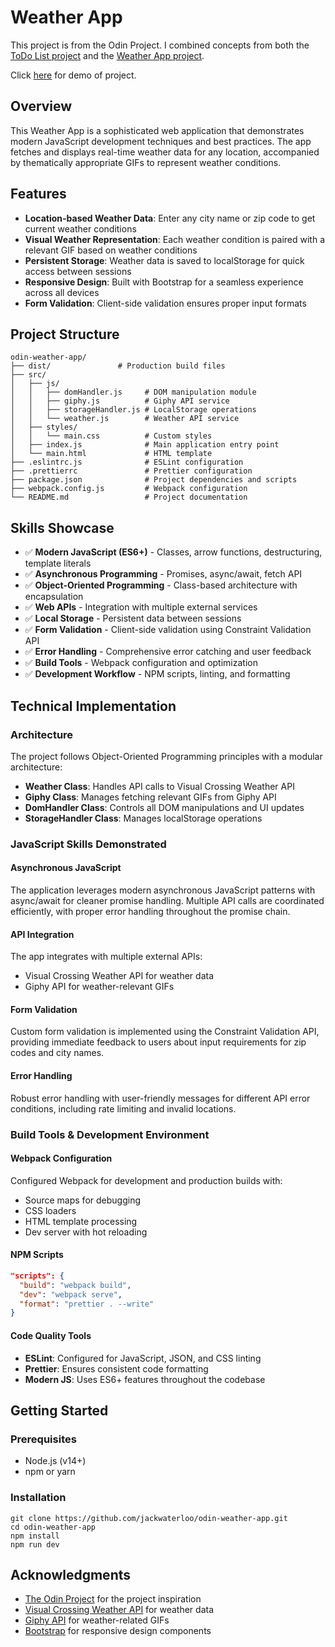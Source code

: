 # Weather App

This project is from the Odin Project. I combined concepts from both the [ToDo List project](https://www.theodinproject.com/lessons/node-path-javascript-todo-list) and the [Weather App project](https://www.theodinproject.com/lessons/node-path-javascript-weather-app).

Click [here](https://jackwaterloo.github.io/odin-weather-app/) for demo of project.

## Overview

This Weather App is a sophisticated web application that demonstrates modern JavaScript development techniques and best practices. The app fetches and displays real-time weather data for any location, accompanied by thematically appropriate GIFs to represent weather conditions.

## Features

- **Location-based Weather Data**: Enter any city name or zip code to get current weather conditions
- **Visual Weather Representation**: Each weather condition is paired with a relevant GIF based on weather conditions
- **Persistent Storage**: Weather data is saved to localStorage for quick access between sessions
- **Responsive Design**: Built with Bootstrap for a seamless experience across all devices
- **Form Validation**: Client-side validation ensures proper input formats

## Project Structure

```
odin-weather-app/
├── dist/               # Production build files
├── src/
│   ├── js/
│   │   ├── domHandler.js     # DOM manipulation module
│   │   ├── giphy.js          # Giphy API service
│   │   ├── storageHandler.js # LocalStorage operations
│   │   └── weather.js        # Weather API service
│   ├── styles/
│   │   └── main.css          # Custom styles
│   ├── index.js              # Main application entry point
│   └── main.html             # HTML template
├── .eslintrc.js              # ESLint configuration
├── .prettierrc               # Prettier configuration
├── package.json              # Project dependencies and scripts
├── webpack.config.js         # Webpack configuration
└── README.md                 # Project documentation
```

## Skills Showcase

- ✅ **Modern JavaScript (ES6+)** - Classes, arrow functions, destructuring, template literals
- ✅ **Asynchronous Programming** - Promises, async/await, fetch API
- ✅ **Object-Oriented Programming** - Class-based architecture with encapsulation
- ✅ **Web APIs** - Integration with multiple external services
- ✅ **Local Storage** - Persistent data between sessions
- ✅ **Form Validation** - Client-side validation using Constraint Validation API
- ✅ **Error Handling** - Comprehensive error catching and user feedback
- ✅ **Build Tools** - Webpack configuration and optimization
- ✅ **Development Workflow** - NPM scripts, linting, and formatting

## Technical Implementation

### Architecture

The project follows Object-Oriented Programming principles with a modular architecture:

- **Weather Class**: Handles API calls to Visual Crossing Weather API
- **Giphy Class**: Manages fetching relevant GIFs from Giphy API
- **DomHandler Class**: Controls all DOM manipulations and UI updates
- **StorageHandler Class**: Manages localStorage operations

### JavaScript Skills Demonstrated

#### Asynchronous JavaScript

The application leverages modern asynchronous JavaScript patterns with async/await for cleaner promise handling. Multiple API calls are coordinated efficiently, with proper error handling throughout the promise chain.

#### API Integration

The app integrates with multiple external APIs:

- Visual Crossing Weather API for weather data
- Giphy API for weather-relevant GIFs

#### Form Validation

Custom form validation is implemented using the Constraint Validation API, providing immediate feedback to users about input requirements for zip codes and city names.

#### Error Handling

Robust error handling with user-friendly messages for different API error conditions, including rate limiting and invalid locations.

### Build Tools & Development Environment

#### Webpack Configuration

Configured Webpack for development and production builds with:

- Source maps for debugging
- CSS loaders
- HTML template processing
- Dev server with hot reloading

#### NPM Scripts

```json
"scripts": {
  "build": "webpack build",
  "dev": "webpack serve",
  "format": "prettier . --write"
}
```

#### Code Quality Tools

- **ESLint**: Configured for JavaScript, JSON, and CSS linting
- **Prettier**: Ensures consistent code formatting
- **Modern JS**: Uses ES6+ features throughout the codebase

## Getting Started

### Prerequisites

- Node.js (v14+)
- npm or yarn

### Installation

```
git clone https://github.com/jackwaterloo/odin-weather-app.git
cd odin-weather-app
npm install
npm run dev
```

## Acknowledgments

- [The Odin Project](https://www.theodinproject.com/) for the project inspiration
- [Visual Crossing Weather API](https://www.visualcrossing.com/) for weather data
- [Giphy API](https://developers.giphy.com/) for weather-related GIFs
- [Bootstrap](https://getbootstrap.com/) for responsive design components
